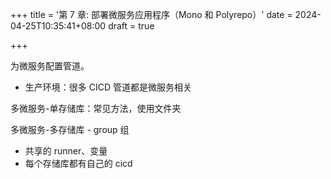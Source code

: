 +++
title = '第 7 章: 部署微服务应用程序（Mono 和 Polyrepo）'
date = 2024-04-25T10:35:41+08:00
draft = true

+++

为微服务配置管道。

+ 生产环境：很多 CICD 管道都是微服务相关

多微服务-单存储库：常见方法，使用文件夹

多微服务-多存储库 - group 组

+ 共享的 runner、变量
+ 每个存储库都有自己的 cicd

